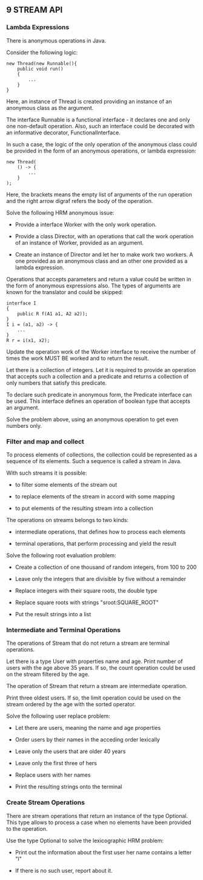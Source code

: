 ## 9 STREAM API

### Lambda Expressions

There is anonymous operations in Java.

Consider the following logic:

    new Thread(new Runnable(){
        public void run()
        {
            ...
        }
    }

Here, an instance of Thread is created providing an instance of an anonymous
class as the argument.

The interface Runnable is a functional interface - it declares one and only one
non-default operation. Also, such an interface could be decorated with an
informative decorator, FunctionalInterface.

In such a case, the logic of the only operation of the anonymous class could be
provided in the form of an anonymous operations, or lambda expression:

    new Thread(
        () -> {
            ...
        }
    );

Here, the brackets means the empty list of arguments of the run operation and the
right arrow digraf refers the body of the operation.

Solve the following HRM anonymous issue:

- Provide a interface Worker with the only work operation.

- Provide a class Director, with an operations that call the work operation of
  an instance of Worker, provided as an argument.

- Create an instance of Director and let her to make work two workers. A one provided
  as an anonymous class and an other one provided as a lambda expression.

Operations that accepts parameters and return a value could be written in the form
of anonymous expressions also. The types of arguments are known for the translator
and could be skipped:

    interface I
    {
        public R f(A1 a1, A2 a2));
    }
    I i = (a1, a2) -> {
        ...
    }
    R r = i(x1, x2);

Update the operation work of the Worker interface to receive the number of times
the work MUST BE worked and to return the result.

Let there is a collection of integers. Let it is required to provide an operation
that accepts such a collection and a predicate and returns a collection of only
numbers that satisfy this predicate.

To declare such predicate in anonymous form, the Predicate interface can be used.
This interface defines an operation of boolean type that accepts an argument.

Solve the problem above, using an anonymous operation to get even numbers only.

### Filter and map and collect

To process elements of collections, the collection could be represented as a
sequence of its elements. Such a sequence is called a stream in Java.

With such streams it is possible:

- to filter some elements of the stream out

- to replace elements of the stream in accord with some mapping

- to put elements of the resulting stream into a collection

The operations on streams belongs to two kinds:

- intermediate operations, that defines how to process each elements

- terminal operations, that perform processing and yield the result

Solve the following root evaluation problem:

- Create a collection of one thousand of random integers, from 100 to 200

- Leave only the integers that are divisible by five without a remainder

- Replace integers with their square roots, the double type

- Replace square roots with strings "sroot:SQUARE\_ROOT"

- Put the result strings into a list

### Intermediate and Terminal Operations

The operations of Stream that do not return a stream are terminal operations.

Let there is a type User with properties name and age. Print number of users
with the age above 35 years. If so, the count operation could be used on
the stream filtered by the age.

The operation of Stream that return a stream are intermediate operation.

Print three oldest users. If so, the limit operation could be used on the
stream ordered by the age with the sorted operator.

Solve the following user replace problem:

- Let there are users, meaning the name and age properties

- Order users by their names in the acceding order lexically

- Leave only the users that are older 40 years

- Leave only the first three of hers

- Replace users with her names

- Print the resulting strings onto the terminal

### Create Stream Operations

There are stream operations that return an instance of the type Optional. This
type allows to process a case when no elements have been provided to the operation.

Use the type Optional to solve the lexicographic HRM problem:

- Print out the information about the first user her name contains a letter "l"

- If there is no such user, report about it.
